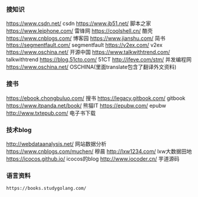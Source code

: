 ### 搜知识
https://www.csdn.net/	        csdn
https://www.jb51.net/	        脚本之家
https://www.leiphone.com/	    雷锋网
https://coolshell.cn/	        酷壳
https://www.cnblogs.com/	    博客园
https://www.jianshu.com/	    简书
https://segmentfault.com/	    segmentfault
https://v2ex.com/		        v2ex
https://www.oschina.net/	    开源中国
https://www.talkwithtrend.com/  talkwithtrend
https://blog.51cto.com/	        51CT
http://ifeve.com/stm/           并发编程网
https://www.oschina.net/        OSCHINA(里面translate包含了翻译外文资料)

### 搜书
https://ebook.chongbuluo.com/   搜书
https://legacy.gitbook.com/     gitbook
https://www.itpanda.net/book/   熊猫IT
https://epubw.com/              epubw
http://www.txtepub.com/         电子书下载  


### 技术blog
http://webdataanalysis.net/     网站数据分析
https://www.cnblogs.com/muchen/ 穆晨
http://lxw1234.com/             lxw大数据田地
https://icocos.github.io/       icocos的blog
http://www.iocoder.cn/          芋道源码


### 语言资料
```
https://books.studygolang.com/
```